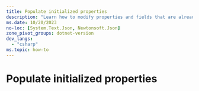 ```yaml
---
title: Populate initialized properties
description: "Learn how to modify properties and fields that are already initialized when deserializing from JSON in .NET."
ms.date: 10/20/2023
no-loc: [System.Text.Json, Newtonsoft.Json]
zone_pivot_groups: dotnet-version
dev_langs:
  - "csharp"
ms.topic: how-to
---
```


# Populate initialized properties


